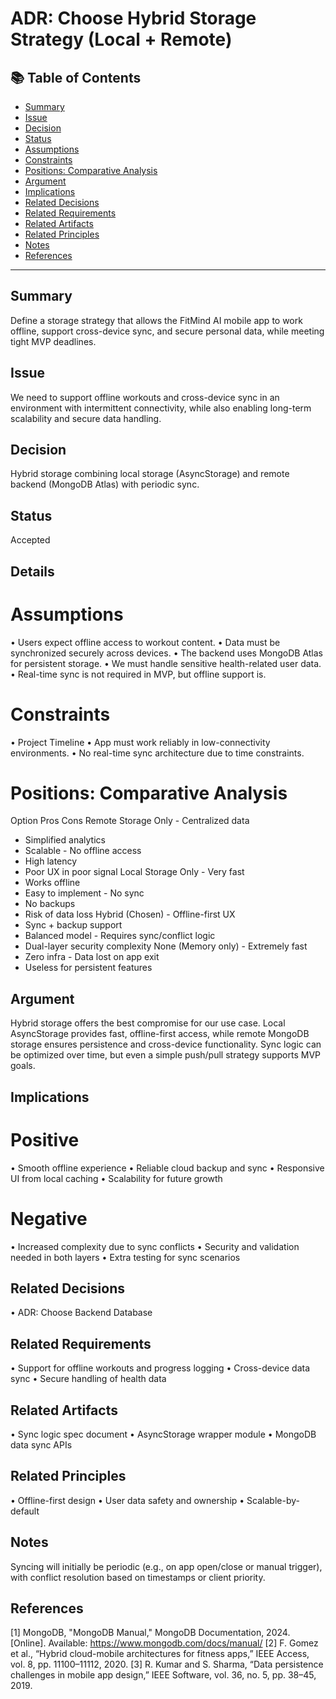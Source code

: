 # ADR: Choose Hybrid Storage Strategy (Local + Remote)
## 📚 Table of Contents

- [Summary](#summary)
- [Issue](#issue)
- [Decision](#decision)
- [Status](#status)
- [Assumptions](#assumptions)
- [Constraints](#constraints)
- [Positions: Comparative Analysis](#positions-comparative-analysis)
- [Argument](#argument)
- [Implications](#implications)
- [Related Decisions](#related-decisions)
- [Related Requirements](#related-requirements)
- [Related Artifacts](#related-artifacts)
- [Related Principles](#related-principles)
- [Notes](#notes)
- [References](#references)

---

## Summary
Define a storage strategy that allows the FitMind AI mobile app to work offline, support cross-device sync, and secure personal data, while meeting tight MVP deadlines.

## Issue
We need to support offline workouts and cross-device sync in an environment with intermittent connectivity, while also enabling long-term scalability and secure data handling.

## Decision
Hybrid storage combining local storage (AsyncStorage) and remote backend (MongoDB Atlas) with periodic sync.

## Status
Accepted

## Details
 # Assumptions
•	Users expect offline access to workout content.
•	Data must be synchronized securely across devices.
•	The backend uses MongoDB Atlas for persistent storage.
•	We must handle sensitive health-related user data.
•	Real-time sync is not required in MVP, but offline support is.
 # Constraints
•	Project Timeline 
•	App must work reliably in low-connectivity environments.
•	No real-time sync architecture due to time constraints.
 # Positions: Comparative Analysis
Option	Pros	Cons
Remote Storage Only	- Centralized data
- Simplified analytics
- Scalable	- No offline access
- High latency
- Poor UX in poor signal
Local Storage Only	- Very fast
- Works offline
- Easy to implement	- No sync
- No backups
- Risk of data loss
Hybrid (Chosen)	- Offline-first UX
- Sync + backup support
- Balanced model	- Requires sync/conflict logic
- Dual-layer security complexity
None (Memory only)	- Extremely fast
- Zero infra	- Data lost on app exit
- Useless for persistent features

## Argument
Hybrid storage offers the best compromise for our use case. Local AsyncStorage provides fast, offline-first access, while remote MongoDB storage ensures persistence and cross-device functionality. Sync logic can be optimized over time, but even a simple push/pull strategy supports MVP goals.

## Implications
 # Positive
•	Smooth offline experience
•	Reliable cloud backup and sync
•	Responsive UI from local caching
•	Scalability for future growth
 # Negative
•	Increased complexity due to sync conflicts
•	Security and validation needed in both layers
•	Extra testing for sync scenarios

## Related Decisions
•	ADR: Choose Backend Database

## Related Requirements
•	Support for offline workouts and progress logging
•	Cross-device data sync
•	Secure handling of health data

## Related Artifacts
•	Sync logic spec document
•	AsyncStorage wrapper module
•	MongoDB data sync APIs

## Related Principles
•	Offline-first design
•	User data safety and ownership
•	Scalable-by-default

## Notes
Syncing will initially be periodic (e.g., on app open/close or manual trigger), with conflict resolution based on timestamps or client priority.

## References
[1] MongoDB, "MongoDB Manual," MongoDB Documentation, 2024. [Online]. Available: https://www.mongodb.com/docs/manual/
[2] F. Gomez et al., “Hybrid cloud-mobile architectures for fitness apps,” IEEE Access, vol. 8, pp. 11100–11112, 2020.
[3] R. Kumar and S. Sharma, “Data persistence challenges in mobile app design,” IEEE Software, vol. 36, no. 5, pp. 38–45, 2019.


